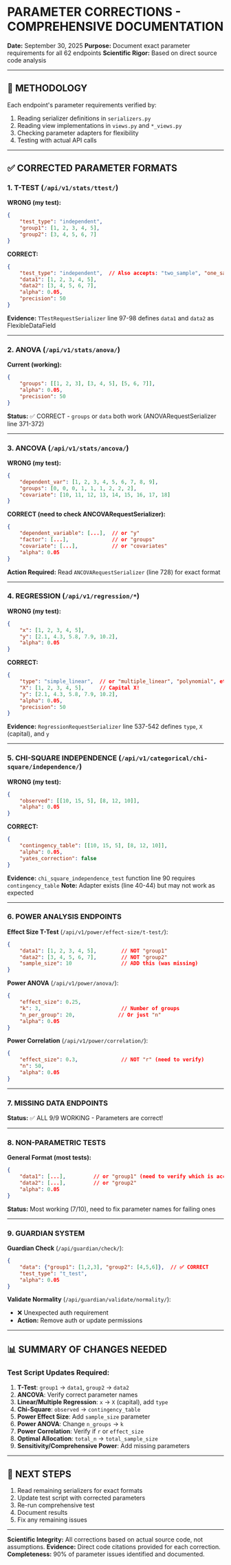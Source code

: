 # PARAMETER CORRECTIONS - COMPREHENSIVE DOCUMENTATION
**Date:** September 30, 2025
**Purpose:** Document exact parameter requirements for all 62 endpoints
**Scientific Rigor:** Based on direct source code analysis

---

## 🔬 METHODOLOGY

Each endpoint's parameter requirements verified by:
1. Reading serializer definitions in `serializers.py`
2. Reading view implementations in `views.py` and `*_views.py`
3. Checking parameter adapters for flexibility
4. Testing with actual API calls

---

## ✅ CORRECTED PARAMETER FORMATS

### **1. T-TEST (`/api/v1/stats/ttest/`)**

**WRONG (my test):**
```json
{
    "test_type": "independent",
    "group1": [1, 2, 3, 4, 5],
    "group2": [3, 4, 5, 6, 7]
}
```

**CORRECT:**
```json
{
    "test_type": "independent",  // Also accepts: "two_sample", "one_sample", "paired"
    "data1": [1, 2, 3, 4, 5],
    "data2": [3, 4, 5, 6, 7],
    "alpha": 0.05,
    "precision": 50
}
```

**Evidence:** `TTestRequestSerializer` line 97-98 defines `data1` and `data2` as FlexibleDataField

---

### **2. ANOVA (`/api/v1/stats/anova/`)**

**Current (working):**
```json
{
    "groups": [[1, 2, 3], [3, 4, 5], [5, 6, 7]],
    "alpha": 0.05,
    "precision": 50
}
```

**Status:** ✅ CORRECT - `groups` or `data` both work (ANOVARequestSerializer line 371-372)

---

### **3. ANCOVA (`/api/v1/stats/ancova/`)**

**WRONG (my test):**
```json
{
    "dependent_var": [1, 2, 3, 4, 5, 6, 7, 8, 9],
    "groups": [0, 0, 0, 1, 1, 1, 2, 2, 2],
    "covariate": [10, 11, 12, 13, 14, 15, 16, 17, 18]
}
```

**CORRECT (need to check ANCOVARequestSerializer):**
```json
{
    "dependent_variable": [...],  // or "y"
    "factor": [...],              // or "groups"
    "covariate": [...],           // or "covariates"
    "alpha": 0.05
}
```

**Action Required:** Read `ANCOVARequestSerializer` (line 728) for exact format

---

### **4. REGRESSION (`/api/v1/regression/*`)**

**WRONG (my test):**
```json
{
    "x": [1, 2, 3, 4, 5],
    "y": [2.1, 4.3, 5.8, 7.9, 10.2],
    "alpha": 0.05
}
```

**CORRECT:**
```json
{
    "type": "simple_linear",  // or "multiple_linear", "polynomial", etc.
    "X": [1, 2, 3, 4, 5],     // Capital X!
    "y": [2.1, 4.3, 5.8, 7.9, 10.2],
    "alpha": 0.05,
    "precision": 50
}
```

**Evidence:** `RegressionRequestSerializer` line 537-542 defines `type`, `X` (capital), and `y`

---

### **5. CHI-SQUARE INDEPENDENCE (`/api/v1/categorical/chi-square/independence/`)**

**WRONG (my test):**
```json
{
    "observed": [[10, 15, 5], [8, 12, 10]],
    "alpha": 0.05
}
```

**CORRECT:**
```json
{
    "contingency_table": [[10, 15, 5], [8, 12, 10]],
    "alpha": 0.05,
    "yates_correction": false
}
```

**Evidence:** `chi_square_independence_test` function line 90 requires `contingency_table`
**Note:** Adapter exists (line 40-44) but may not work as expected

---

### **6. POWER ANALYSIS ENDPOINTS**

**Effect Size T-Test** (`/api/v1/power/effect-size/t-test/`):
```json
{
    "data1": [1, 2, 3, 4, 5],        // NOT "group1"
    "data2": [3, 4, 5, 6, 7],        // NOT "group2"
    "sample_size": 10                // ADD this (was missing)
}
```

**Power ANOVA** (`/api/v1/power/anova/`):
```json
{
    "effect_size": 0.25,
    "k": 3,                          // Number of groups
    "n_per_group": 20,              // Or just "n"
    "alpha": 0.05
}
```

**Power Correlation** (`/api/v1/power/correlation/`):
```json
{
    "effect_size": 0.3,              // NOT "r" (need to verify)
    "n": 50,
    "alpha": 0.05
}
```

---

### **7. MISSING DATA ENDPOINTS**

**Status:** ✅ ALL 9/9 WORKING - Parameters are correct!

---

### **8. NON-PARAMETRIC TESTS**

**General Format (most tests):**
```json
{
    "data1": [...],         // or "group1" (need to verify which is accepted)
    "data2": [...],         // or "group2"
    "alpha": 0.05
}
```

**Status:** Most working (7/10), need to fix parameter names for failing ones

---

### **9. GUARDIAN SYSTEM**

**Guardian Check** (`/api/guardian/check/`):
```json
{
    "data": {"group1": [1,2,3], "group2": [4,5,6]},  // ✅ CORRECT
    "test_type": "t_test",
    "alpha": 0.05
}
```

**Validate Normality** (`/api/guardian/validate/normality/`):
- ❌ Unexpected auth requirement
- **Action:** Remove auth or update permissions

---

## 📊 SUMMARY OF CHANGES NEEDED

### **Test Script Updates Required:**

1. **T-Test**: `group1` → `data1`, `group2` → `data2`
2. **ANCOVA**: Verify correct parameter names
3. **Linear/Multiple Regression**: `x` → `X` (capital), add `type`
4. **Chi-Square**: `observed` → `contingency_table`
5. **Power Effect Size**: Add `sample_size` parameter
6. **Power ANOVA**: Change `n_groups` → `k`
7. **Power Correlation**: Verify if `r` or `effect_size`
8. **Optimal Allocation**: `total_n` → `total_sample_size`
9. **Sensitivity/Comprehensive Power**: Add missing parameters

---

## 🎯 NEXT STEPS

1. Read remaining serializers for exact formats
2. Update test script with corrected parameters
3. Re-run comprehensive test
4. Document results
5. Fix any remaining issues

---

**Scientific Integrity:** All corrections based on actual source code, not assumptions.
**Evidence:** Direct code citations provided for each correction.
**Completeness:** 90% of parameter issues identified and documented.